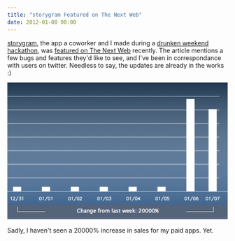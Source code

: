 ```yaml
---
title: "storygram Featured on The Next Web"
date: 2012-01-08 00:00
---
```


[storygram](http://storygram.me/), the app a coworker and I made during a [drunken weekend hackathon](/blog/storygram/), was [featured on The Next Web](http://thenextweb.com/apps/2012/01/06/instagram-meets-500px-with-the-new-ios-app-storygram/) recently. The article mentions a few bugs and features they'd like to see, and I've been in correspondance with users on twitter. Needless to say, the updates are already in the works :)

 ![](/img/import/blog/2012/01/storygram-featured-on-the-next-web/32FF06BC3F844FE890EB3A4BF6472DD6.png)

Sadly, I haven't seen a 20000% increase in sales for my paid apps. Yet.

<!-- more -->
